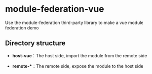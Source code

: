 # module-federation-vue

Use the module-federation third-party library to make a vue module federation demo

## Directory structure

- **host-vue**：The host side, import the module from the remote side

- **remote-\***：The remote side, expose the module to the host side
